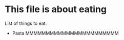 This file is about eating
=========================

List of things to eat:
* Pasta
MMMMMMMMMMMMMMMMMMMMMMM
